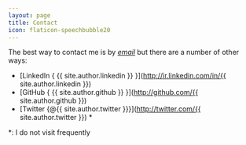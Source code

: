 ```yaml
---
layout: page
title: Contact
icon: flaticon-speechbubble20
---
```


The best way to contact me is by [*email*](mailto:pnikdel@gmail.com)
but there are a number of other ways:

* <i class="flaticon-linkedin"></i> [LinkedIn { {{ site.author.linkedin }} }](http://ir.linkedin.com/in/{{ site.author.linkedin }})
* <i class="flaticon-github17"></i> [GitHub { {{ site.author.github }} }](http://github.com/{{ site.author.github }})
* <i class="flaticon-twitter"></i> [Twitter {@{{ site.author.twitter }}}](http://twitter.com/{{ site.author.twitter }}) *

*: I do not visit frequently
